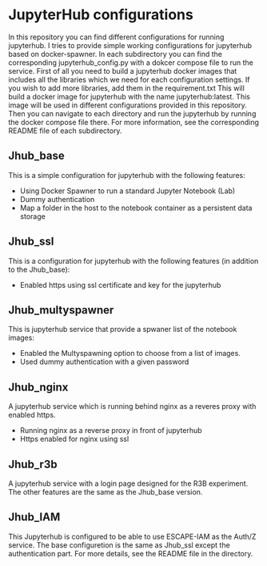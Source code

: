 # JupyterHub configurations

In this repository you can find different configurations for running jupyterhub.
I tries to provide simple working configurations for jupyterhub based on docker-spawner.
In each subdirectory you can find the corresponding jupyterhub_config.py with a
dokcer compose file to run the service.
First of all you need to build a jupyterhub docker images that includes all the
libraries which we need for each configuration settings.
If you wish to add more libraries, add them in the requirement.txt
This will build a docker image for jupyterhub with the name jupyterhub:latest.
This image will be used in different configurations provided in this repository.
Then you can navigate to each directory and run the jupyterhub by running the
docker compose file there.  For more information, see the corresponding README
file of each subdirectory.

## Jhub_base

 This is a simple configuration for jupyterhub with the following features:

 - Using Docker Spawner to run a standard Jupyter Notebook (Lab)
 - Dummy authentication
 - Map a folder in the host to the notebook container as a persistent data storage

## Jhub_ssl

  This is a configuration for jupyterhub with the following features
  (in addition to the Jhub_base):

 - Enabled https using ssl certificate and key for the jupyterhub

## Jhub_multyspawner
This is jupyterhub service that provide a spwaner list of the notebook images:

 - Enabled the Multyspawning option to choose from a list of images.
 - Used dummy authentication with a given password

## Jhub_nginx
A jupyterhub service which is running behind nginx as a reveres proxy with enabled https.

 - Running nginx as a reverse proxy in front of jupyterhub
 - Https enabled for nginx using ssl

## Jhub_r3b
A jupyterhub service with a login page designed for the R3B experiment. The other features are the same as the Jhub_base version.

## Jhub_IAM
This Jupyterhub is configured to be able to use ESCAPE-IAM as the Auth/Z service. The base configuretion is the same as Jhub_ssl except the authentication part. For more details, see the README file in the directory.


